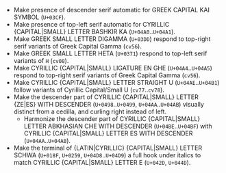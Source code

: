 * Make presence of descender serif automatic for GREEK CAPITAL KAI SYMBOL (`U+03CF`).
* Make presence of top-left serif automatic for CYRILLIC {CAPITAL|SMALL} LETTER BASHKIR KA (`U+04A0`..`U+04A1`).
* Make GREEK SMALL LETTER DIGAMMA (`U+03DD`) respond to top-right serif variants of Greek Capital Gamma (`cv56`).
* Make GREEK SMALL LETTER HETA (`U+0371`) respond to top-left serif variants of `H` (`cv08`).
* Make CYRILLIC {CAPITAL|SMALL} LIGATURE EN GHE (`U+04A4`..`U+04A5`) respond to top-right serif variants of Greek Capital Gamma (`cv56`).
* Make CYRILLIC {CAPITAL|SMALL} LETTER STRAIGHT U (`U+04AE`..`U+04B1`) follow variants of Cyrillic Capital/Small U (`cv77`..`cv78`).
* Make the descender part of CYRILLIC {CAPITAL|SMALL} LETTER {ZE|ES} WITH DESCENDER (`U+0498`..`U+0499`, `U+04AA`..`U+04AB`) visually distinct from a cedilla, and curling right instead of left.
  - Harmonize the descender part of CYRILLIC {CAPITAL|SMALL} LETTER ABKHASIAN CHE WITH DESCENDER (`U+04BE`..`U+04BF`) with CYRILLIC {CAPITAL|SMALL} LETTER ES WITH DESCENDER (`U+04AA`..`U+04AB`).
* Make the terminal of {LATIN|CYRILLIC} {CAPITAL|SMALL} LETTER SCHWA (`U+018F`, `U+0259`, `U+04D8`..`U+04D9`) a full hook under italics to match CYRILLIC {CAPITAL|SMALL} LETTER E (`U+042D`, `U+044D`).

